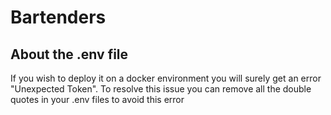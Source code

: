 # Bartenders

## About the .env file

If you wish to deploy it on a docker environment you will surely get an error "Unexpected Token". To resolve this issue you can remove all the double quotes in your .env files to avoid this error